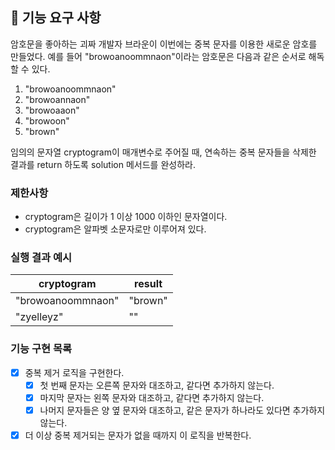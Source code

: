 ## 🚀 기능 요구 사항

암호문을 좋아하는 괴짜 개발자 브라운이 이번에는 중복 문자를 이용한 새로운 암호를 만들었다. 예를 들어 "browoanoommnaon"이라는 암호문은 다음과 같은 순서로 해독할 수 있다.

1. "browoanoommnaon"
2. "browoannaon"
3. "browoaaon"
4. "browoon"
5. "brown"

임의의 문자열 cryptogram이 매개변수로 주어질 때, 연속하는 중복 문자들을 삭제한 결과를 return 하도록 solution 메서드를 완성하라.

### 제한사항

- cryptogram은 길이가 1 이상 1000 이하인 문자열이다.
- cryptogram은 알파벳 소문자로만 이루어져 있다.

### 실행 결과 예시

| cryptogram | result |
| --- | --- |
| "browoanoommnaon" | "brown" |
| "zyelleyz" | "" |

### 기능 구현 목록
- [x] 중복 제거 로직을 구현한다. 
  - [x] 첫 번째 문자는 오른쪽 문자와 대조하고, 같다면 추가하지 않는다. 
  - [x] 마지막 문자는 왼쪽 문자와 대조하고, 같다면 추가하지 않는다.
  - [x] 나머지 문자들은 양 옆 문자와 대조하고, 같은 문자가 하나라도 있다면 추가하지 않는다.
- [x] 더 이상 중복 제거되는 문자가 없을 때까지 이 로직을 반복한다.